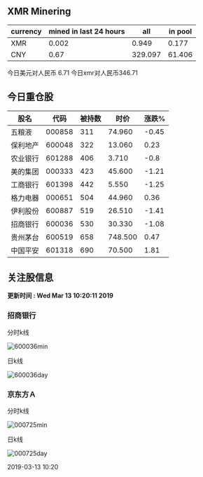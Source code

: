 ## XMR Minering

|currency|mined in last 24 hours|all|in pool|
|---|---|---|---|
|XMR|0.002|0.949|0.177|
|CNY|0.67|329.097|61.406|

今日美元对人民币 6.71	今日xmr对人民币346.71


## 今日重仓股 

|股名|代码|被持数|时价|涨跌%|
|---|---|---|---|---|
|五粮液|000858|311|74.960|-0.45|
|保利地产|600048|322|13.060|0.23|
|农业银行|601288|406|3.710|-0.8|
|美的集团|000333|423|45.600|-1.21|
|工商银行|601398|442|5.550|-1.25|
|格力电器|000651|504|44.960|0.36|
|伊利股份|600887|519|26.510|-1.41|
|招商银行|600036|530|30.330|-1.08|
|贵州茅台|600519|658|748.500|0.47|
|中国平安|601318|690|70.500|1.81|

## 关注股信息
**更新时间 : Wed Mar 13 10:20:11 2019**
### 招商银行 
分时k线

![600036min](http://image.sinajs.cn/newchart/min/n/sh600036.gif)

日k线

![600036day](http://image.sinajs.cn/newchart/daily/n/sh600036.gif)

### 京东方Ａ 
分时k线

![000725min](http://image.sinajs.cn/newchart/min/n/sz000725.gif)

日k线

![000725day](http://image.sinajs.cn/newchart/daily/n/sz000725.gif)

2019-03-13 10:20